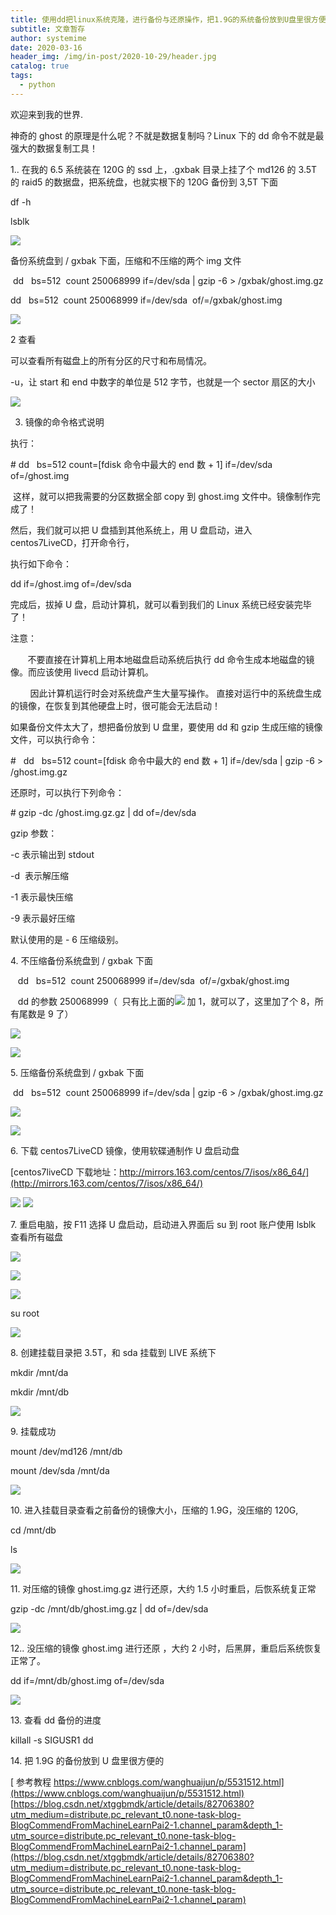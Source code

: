 ```yaml
---
title: 使用dd把linux系统克隆，进行备份与还原操作，把1.9G的系统备份放到U盘里很方便的_xtggbmdk的博客-CSDN博客_dd 备份
subtitle: 文章暂存
author: systemime
date: 2020-03-16
header_img: /img/in-post/2020-10-29/header.jpg
catalog: true
tags:
  - python
---
```


欢迎来到我的世界.

<!-- more -->

神奇的 ghost 的原理是什么呢？不就是数据复制吗？Linux 下的 dd 命令不就是最强大的数据复制工具！

1.. 在我的 6.5 系统装在 120G 的 ssd 上，.gxbak 目录上挂了个 md126 的 3.5T 的 raid5 的数据盘，把系统盘，也就实根下的 120G 备份到 3,5T 下面

df -h

lsblk

![](https://img-blog.csdn.net/20180914185428552?watermark/2/text/aHR0cHM6Ly9ibG9nLmNzZG4ubmV0L3h0Z2dibWRr/font/5a6L5L2T/fontsize/400/fill/I0JBQkFCMA==/dissolve/70)

备份系统盘到 / gxbak 下面，压缩和不压缩的两个 img 文件

 dd   bs=512  count 250068999 if=/dev/sda | gzip -6 > /gxbak/ghost.img.gz

dd   bs=512  count 250068999 if=/dev/sda  of/=/gxbak/ghost.img

![](https://img-blog.csdn.net/20180914192527595?watermark/2/text/aHR0cHM6Ly9ibG9nLmNzZG4ubmV0L3h0Z2dibWRr/font/5a6L5L2T/fontsize/400/fill/I0JBQkFCMA==/dissolve/70)

2 查看

可以查看所有磁盘上的所有分区的尺寸和布局情况。

\-u，让 start 和 end 中数字的单位是 512 字节，也就是一个 sector 扇区的大小

![](https://img-blog.csdn.net/20180914185854227?watermark/2/text/aHR0cHM6Ly9ibG9nLmNzZG4ubmV0L3h0Z2dibWRr/font/5a6L5L2T/fontsize/400/fill/I0JBQkFCMA==/dissolve/70)

3. 镜像的命令格式说明

执行：

\# dd   bs=512 count=\[fdisk 命令中最大的 end 数 + 1] if=/dev/sda of=/ghost.img

 这样，就可以把我需要的分区数据全部 copy 到 ghost.img 文件中。镜像制作完成了！

然后，我们就可以把 U 盘插到其他系统上，用 U 盘启动，进入 centos7LiveCD，打开命令行，

执行如下命令：

dd if=/ghost.img of=/dev/sda

完成后，拔掉 U 盘，启动计算机，就可以看到我们的 Linux 系统已经安装完毕了！

注意：

       不要直接在计算机上用本地磁盘启动系统后执行 dd 命令生成本地磁盘的镜像。而应该使用 livecd 启动计算机。

        因此计算机运行时会对系统盘产生大量写操作。 直接对运行中的系统盘生成的镜像，在恢复到其他硬盘上时，很可能会无法启动！

如果备份文件太大了，想把备份放到 U 盘里，要使用 dd 和 gzip 生成压缩的镜像文件，可以执行命令：

\#   dd   bs=512 count=\[fdisk 命令中最大的 end 数 + 1] if=/dev/sda | gzip -6 > /ghost.img.gz

还原时，可以执行下列命令：

\# gzip -dc /ghost.img.gz.gz | dd of=/dev/sda

gzip 参数：

\-c 表示输出到 stdout

\-d  表示解压缩

\-1 表示最快压缩

\-9 表示最好压缩

默认使用的是 - 6 压缩级别。

4\. 不压缩备份系统盘到 / gxbak 下面

   dd   bs=512  count 250068999 if=/dev/sda  of/=/gxbak/ghost.img

   dd 的参数 250068999（  只有比上面的![](https://img-blog.csdn.net/20180914173849545?watermark/2/text/aHR0cHM6Ly9ibG9nLmNzZG4ubmV0L3h0Z2dibWRr/font/5a6L5L2T/fontsize/400/fill/I0JBQkFCMA==/dissolve/70)
 加 1，就可以了，这里加了个 8，所有尾数是 9 了）

![](https://img-blog.csdn.net/20180914173218820?watermark/2/text/aHR0cHM6Ly9ibG9nLmNzZG4ubmV0L3h0Z2dibWRr/font/5a6L5L2T/fontsize/400/fill/I0JBQkFCMA==/dissolve/70)

![](https://img-blog.csdn.net/20180922220145682?watermark/2/text/aHR0cHM6Ly9ibG9nLmNzZG4ubmV0L3h0Z2dibWRr/font/5a6L5L2T/fontsize/400/fill/I0JBQkFCMA==/dissolve/70)

5\. 压缩备份系统盘到 / gxbak 下面

 dd   bs=512  count 250068999 if=/dev/sda | gzip -6 > /gxbak/ghost.img.gz

![](https://img-blog.csdn.net/20180914173149432?watermark/2/text/aHR0cHM6Ly9ibG9nLmNzZG4ubmV0L3h0Z2dibWRr/font/5a6L5L2T/fontsize/400/fill/I0JBQkFCMA==/dissolve/70)

![](https://img-blog.csdn.net/20180922220247280?watermark/2/text/aHR0cHM6Ly9ibG9nLmNzZG4ubmV0L3h0Z2dibWRr/font/5a6L5L2T/fontsize/400/fill/I0JBQkFCMA==/dissolve/70)

6\. 下载 centos7LiveCD 镜像，使用软碟通制作 U 盘启动盘

[centos7liveCD 下载地址：http://mirrors.163.com/centos/7/isos/x86_64/](http://mirrors.163.com/centos/7/isos/x86_64/)

![](https://img-blog.csdn.net/2018091417484119?watermark/2/text/aHR0cHM6Ly9ibG9nLmNzZG4ubmV0L3h0Z2dibWRr/font/5a6L5L2T/fontsize/400/fill/I0JBQkFCMA==/dissolve/70)
![](https://img-blog.csdn.net/20180914175323163?watermark/2/text/aHR0cHM6Ly9ibG9nLmNzZG4ubmV0L3h0Z2dibWRr/font/5a6L5L2T/fontsize/400/fill/I0JBQkFCMA==/dissolve/70)

7\. 重启电脑，按 F11 选择 U 盘启动，启动进入界面后 su 到 root 账户使用 lsblk 查看所有磁盘

![](https://img-blog.csdn.net/20180914184258598?watermark/2/text/aHR0cHM6Ly9ibG9nLmNzZG4ubmV0L3h0Z2dibWRr/font/5a6L5L2T/fontsize/400/fill/I0JBQkFCMA==/dissolve/70)

![](https://img-blog.csdn.net/20180914184326288?watermark/2/text/aHR0cHM6Ly9ibG9nLmNzZG4ubmV0L3h0Z2dibWRr/font/5a6L5L2T/fontsize/400/fill/I0JBQkFCMA==/dissolve/70)

![](https://img-blog.csdn.net/20180914180337171?watermark/2/text/aHR0cHM6Ly9ibG9nLmNzZG4ubmV0L3h0Z2dibWRr/font/5a6L5L2T/fontsize/400/fill/I0JBQkFCMA==/dissolve/70)

su root

![](https://img-blog.csdn.net/20180914184404155?watermark/2/text/aHR0cHM6Ly9ibG9nLmNzZG4ubmV0L3h0Z2dibWRr/font/5a6L5L2T/fontsize/400/fill/I0JBQkFCMA==/dissolve/70)

8\. 创建挂载目录把 3.5T，和 sda 挂载到 LIVE 系统下

mkdir /mnt/da

mkdir /mnt/db

![](https://img-blog.csdn.net/2018091418055532?watermark/2/text/aHR0cHM6Ly9ibG9nLmNzZG4ubmV0L3h0Z2dibWRr/font/5a6L5L2T/fontsize/400/fill/I0JBQkFCMA==/dissolve/70)

9\. 挂载成功

mount /dev/md126 /mnt/db

mount /dev/sda /mnt/da

![](https://img-blog.csdn.net/20180914180924137?watermark/2/text/aHR0cHM6Ly9ibG9nLmNzZG4ubmV0L3h0Z2dibWRr/font/5a6L5L2T/fontsize/400/fill/I0JBQkFCMA==/dissolve/70)

10\. 进入挂载目录查看之前备份的镜像大小，压缩的 1.9G，没压缩的 120G,

cd /mnt/db

ls

![](https://img-blog.csdn.net/20180914181257506?watermark/2/text/aHR0cHM6Ly9ibG9nLmNzZG4ubmV0L3h0Z2dibWRr/font/5a6L5L2T/fontsize/400/fill/I0JBQkFCMA==/dissolve/70)

11\. 对压缩的镜像 ghost.img.gz 进行还原，大约 1.5 小时重启，后恢系统复正常

gzip -dc /mnt/db/ghost.img.gz | dd of=/dev/sda

![](https://img-blog.csdn.net/2018091418181567?watermark/2/text/aHR0cHM6Ly9ibG9nLmNzZG4ubmV0L3h0Z2dibWRr/font/5a6L5L2T/fontsize/400/fill/I0JBQkFCMA==/dissolve/70)

12.. 没压缩的镜像 ghost.img 进行还原 ，大约 2 小时，后黑屏，重启后系统恢复正常了。

dd if=/mnt/db/ghost.img of=/dev/sda

![](https://img-blog.csdn.net/20180914181954399?watermark/2/text/aHR0cHM6Ly9ibG9nLmNzZG4ubmV0L3h0Z2dibWRr/font/5a6L5L2T/fontsize/400/fill/I0JBQkFCMA==/dissolve/70)

13\. 查看 dd 备份的进度  

killall -s SIGUSR1 dd

14\. 把 1.9G 的备份放到 U 盘里很方便的

[ 参考教程 https://www.cnblogs.com/wanghuaijun/p/5531512.html](https://www.cnblogs.com/wanghuaijun/p/5531512.html) 
 [https://blog.csdn.net/xtggbmdk/article/details/82706380?utm_medium=distribute.pc_relevant_t0.none-task-blog-BlogCommendFromMachineLearnPai2-1.channel_param&depth_1-utm_source=distribute.pc_relevant_t0.none-task-blog-BlogCommendFromMachineLearnPai2-1.channel_param](https://blog.csdn.net/xtggbmdk/article/details/82706380?utm_medium=distribute.pc_relevant_t0.none-task-blog-BlogCommendFromMachineLearnPai2-1.channel_param&depth_1-utm_source=distribute.pc_relevant_t0.none-task-blog-BlogCommendFromMachineLearnPai2-1.channel_param)
